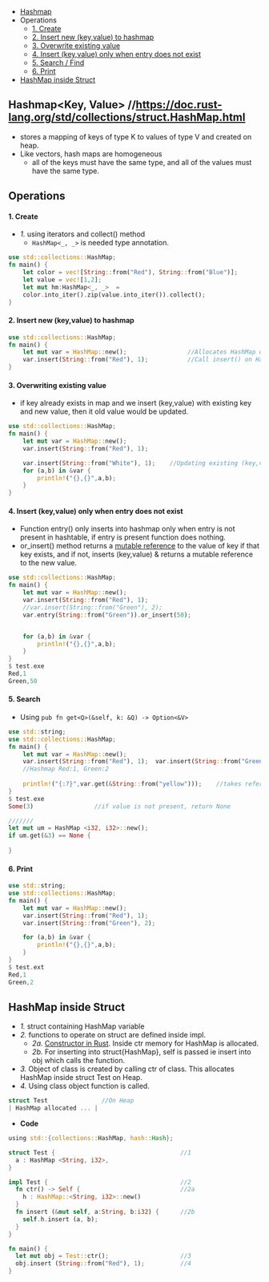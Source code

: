 - [Hashmap](#what)
- Operations
  - [1. Create](#create)
  - [2. Insert new (key,value) to hashmap](#insertnew)
  - [3. Overwrite existing value](#overwrite)
  - [4. Insert (key,value) only when entry does not exist](#orinsert)
  - [5. Search / Find](#search)
  - [6. Print](#print)
- [HashMap inside Struct](#struct)

<a name=what></a>
## Hashmap<Key, Value> //https://doc.rust-lang.org/std/collections/struct.HashMap.html
- stores a mapping of keys of type K to values of type V and created on heap.
- Like vectors, hash maps are homogeneous
  - all of the keys must have the same type, and all of the values must have the same type.

## Operations

<a name=create></a>
#### 1. Create
- _1._ using iterators and collect() method
  - `HashMap<_, _>` is needed type annotation.
```rust
use std::collections::HashMap;
fn main() {
    let color = vec![String::from("Red"), String::from("Blue")];
    let value = vec![1,2];
    let mut hm:HashMap<_, _>  = 
    color.into_iter().zip(value.into_iter()).collect();
} 
```

<a name=insertnew></a>
#### 2. Insert new (key,value) to hashmap
```rs
use std::collections::HashMap;
fn main() {
    let mut var = HashMap::new();                 //Allocates HashMap on Heap
    var.insert(String::from("Red"), 1);           //Call insert() on HashMap
}   
```
<a name=overwrite></a>
#### 3. Overwriting existing value
  - if key already exists in map and we insert (key,value) with existing key and new value, then it old value would be updated.
```rust
use std::collections::HashMap;
fn main() {
    let mut var = HashMap::new();
    var.insert(String::from("Red"), 1);

    var.insert(String::from("White"), 1);    //Updating existing (key,value)
    for (a,b) in &var {
        println!("{},{}",a,b);
    }
}   
```
<a name=orinsert></a>
#### 4. Insert (key,value) only when entry does not exist
  - Function entry() only inserts into hashmap only when entry is not present in hashtable, if entry is present function does nothing.
  - or_insert() method returns a [mutable reference](/Languages/Programming_Languages/Rust) to the value of key if that key exists, and if not, inserts (key,value) & returns a mutable reference to the new value. 
```rust
use std::collections::HashMap;
fn main() {
    let mut var = HashMap::new();
    var.insert(String::from("Red"), 1);
    //var.insert(String::from("Green"), 2);
    var.entry(String::from("Green")).or_insert(50);


    for (a,b) in &var {
        println!("{},{}",a,b);
    }
}  
$ test.exe
Red,1
Green,50
```

<a name=search></a>
#### 5. Search
- Using `pub fn get<Q>(&self, k: &Q) -> Option<&V>`
```rust
use std::string;
use std::collections::HashMap;
fn main() {
    let mut var = HashMap::new();
    var.insert(String::from("Red"), 1);  var.insert(String::from("Green"), 2);   
    //Hashmap Red:1, Green:2
    
    println!("{:?}",var.get(&String::from("yellow")));    //takes reference bcoz function expects ref
} 
$ test.exe
Some(3)                 //if value is not present, return None

///////
let mut um = HashMap <i32, i32>::new();
if um.get(&3) == None {
  
}
```

<a name=print></a>
#### 6. Print
```rust
use std::string;
use std::collections::HashMap;
fn main() {
    let mut var = HashMap::new();
    var.insert(String::from("Red"), 1);
    var.insert(String::from("Green"), 2);

    for (a,b) in &var {
        println!("{},{}",a,b);
    }
} 
$ test.ext
Red,1
Green,2
```

<a name=struct></a>
## HashMap inside Struct
- _1._ struct containing HashMap variable
- _2._ functions to operate on struct are defined inside impl.
  - _2a._ [Constructor in Rust](/Languages/Programming_Languages/Rust). Inside ctr memory for HashMap is allocated.
  - _2b._ For inserting into struct{HashMap}, self is passed ie insert into obj which calls the function.
- _3._ Object of class is created by calling ctr of class. This allocates HashMap inside struct Test on Heap.
- _4._ Using class object function is called.
```rs
struct Test               //On Heap
| HashMap allocated ... | 
```
- **Code**
```rs
using std::{collections::HashMap, hash::Hash};

struct Test {                                   //1
  a : HashMap <String, i32>,
}

impl Test {                                     //2
  fn ctr() -> Self {                            //2a
    h : HashMap::<String, i32>::new()
  }
  fn insert (&mut self, a:String, b:i32) {      //2b
    self.h.insert (a, b);
  }
}

fn main() {
  let mut obj = Test::ctr();                    //3
  obj.insert (String::from("Red"), 1);          //4
}
```
